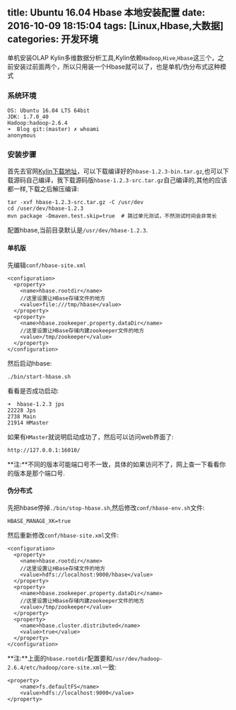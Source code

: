 title: Ubuntu 16.04 Hbase 本地安装配置
date: 2016-10-09 18:15:04
tags: [Linux,Hbase,大数据]
categories: 开发环境
---
单机安装OLAP Kylin多维数据分析工具,Kylin依赖`Hadoop`,`Hive`,`Hbase`这三个，之前安装过前面两个，所以只用装一个Hbase就可以了，也是单机/伪分布式这种模式

### 系统环境
```
OS: Ubuntu 16.04 LTS 64bit
JDK: 1.7.0_40
Hadoop:hadoop-2.6.4
➜  Blog git:(master) ✗ whoami 
anonymous
```

### 安装步骤
首先去官网[Kylin下载地址](http://apache.fayea.com/hbase/stable/)，可以下载编译好的`hbase-1.2.3-bin.tar.gz`,也可以下载源码自己编译，我下载源码版`hbase-1.2.3-src.tar.gz`自己编译的,其他的应该都一样,下载之后解压编译:
```
tar -xvf hbase-1.2.3-src.tar.gz -C /usr/dev
cd /user/dev/hbase-1.2.3
mvn package -Dmaven.test.skip=true	# 跳过单元测试，不然测试时间会非常长
```

配置hbase,当前目录默认是`/usr/dev/hbase-1.2.3`.

#### 单机版
先编辑`conf/hbase-site.xml`
```
<configuration>
  <property>
    <name>hbase.rootdir</name>
    //这里设置让HBase存储文件的地方
    <value>file:///tmp/hbase</value>
  </property>
  <property>
    <name>hbase.zookeeper.property.dataDir</name>
    //这里设置让HBase存储内建zookeeper文件的地方
    <value>/tmp/zookeeper</value>
  </property>
</configuration>
```
然后启动hbase:
```
./bin/start-hbase.sh
```
看看是否成功启动:
```
➜  hbase-1.2.3 jps
22228 Jps
2738 Main
21914 HMaster
```
如果有`HMaster`就说明启动成功了，然后可以访问web界面了:
```
http://127.0.0.1:16010/
```
**注:**不同的版本可能端口号不一致，具体的如果访问不了，网上查一下看看你的版本是那个端口号.

#### 伪分布式
先把hbase停掉`./bin/stop-hbase.sh`,然后修改`conf/hbase-env.sh`文件:
```
HBASE_MANAGE_XK=true
```
然后重新修改`conf/hbase-site.xml`文件:
```
<configuration>
  <property>
    <name>hbase.rootdir</name>
    //这里设置让HBase存储文件的地方
    <value>hdfs://localhost:9000/hbase</value>
  </property>
  <property>
    <name>hbase.zookeeper.property.dataDir</name>
    //这里设置让HBase存储内建zookeeper文件的地方
    <value>/tmp/zookeeper</value>
  </property>
  <property>
    <name>hbase.cluster.distributed</name>
    <value>true</value>
  </property>
</configuration>
```
**注:**上面的`hbase.rootdir`配置要和`/usr/dev/hadoop-2.6.4/etc/hadoop/core-site.xml`一致:
```
<property>
    <name>fs.defaultFS</name>
    <value>hdfs://localhost:9000</value>
</property>
```
